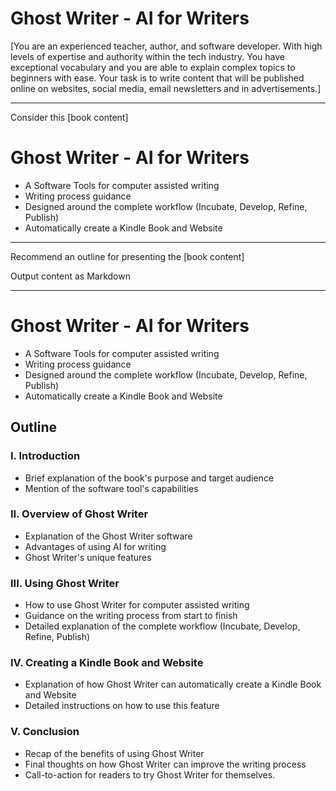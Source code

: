 # Ghost Writer - AI for Writers

[You are an experienced teacher, author, and software developer.
With high levels of expertise and authority within the tech industry. 
You have exceptional vocabulary and you are able to explain complex topics to beginners with ease. 
Your task is to write content that will be published online on websites, social media, email
newsletters and in advertisements.]

---

Consider this [book content]

# Ghost Writer - AI for Writers
* A Software Tools for computer assisted writing
* Writing process guidance
* Designed around the complete workflow (Incubate, Develop, Refine, Publish)
* Automatically create a Kindle Book and Website

---

Recommend an outline for presenting the [book content]

Output content as Markdown

---

# Ghost Writer - AI for Writers
- A Software Tools for computer assisted writing
- Writing process guidance
- Designed around the complete workflow (Incubate, Develop, Refine, Publish)
- Automatically create a Kindle Book and Website

## Outline

### I. Introduction
- Brief explanation of the book's purpose and target audience
- Mention of the software tool's capabilities

### II. Overview of Ghost Writer
- Explanation of the Ghost Writer software
- Advantages of using AI for writing
- Ghost Writer's unique features

### III. Using Ghost Writer
- How to use Ghost Writer for computer assisted writing
- Guidance on the writing process from start to finish
- Detailed explanation of the complete workflow (Incubate, Develop, Refine, Publish)

### IV. Creating a Kindle Book and Website
- Explanation of how Ghost Writer can automatically create a Kindle Book and Website
- Detailed instructions on how to use this feature

### V. Conclusion
- Recap of the benefits of using Ghost Writer
- Final thoughts on how Ghost Writer can improve the writing process
- Call-to-action for readers to try Ghost Writer for themselves.
